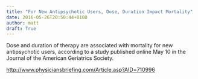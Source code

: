 ```yaml
---
title: "For New Antipsychotic Users, Dose, Duration Impact Mortality"
date: 2016-05-26T20:50:44+0100
author: matt
draft: True
---
```

Dose and duration of therapy are associated with mortality for new antipsychotic users, according to a study published online May 10 in the Journal of the American Geriatrics Society.

http://www.physiciansbriefing.com/Article.asp?AID=710996
